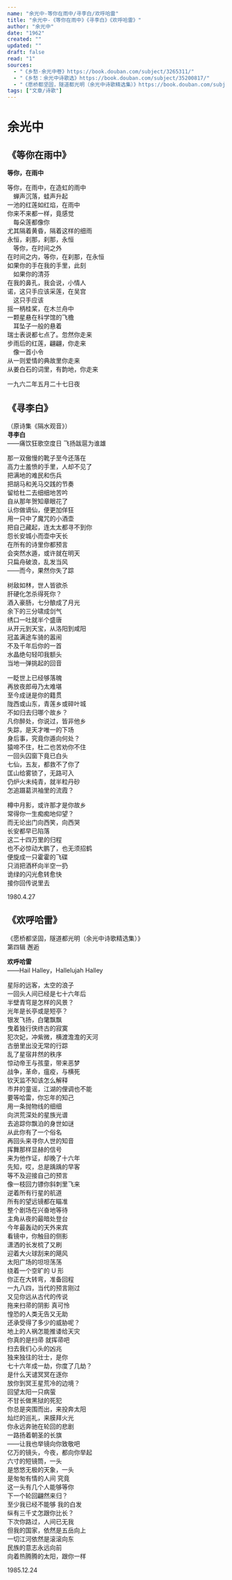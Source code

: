 ```yaml
---
name: "余光中-等你在雨中/寻李白/欢呼哈雷"
title: "余光中-《等你在雨中》《寻李白》《欢呼哈雷》"
author: "余光中"
date: "1962"
created: ""
updated: ""
draft: false
read: "1"
sources:
  - "《乡愁·余光中卷》https://book.douban.com/subject/3265311/"
  - "《乡愁：余光中诗歌选》https://book.douban.com/subject/35200817/"
  - "《愿桥都坚固，隧道都光明（余光中诗歌精选集）》https://book.douban.com/subject/35284597/"
tags: ["文章/诗歌"]
---
```



# 余光中

## 《等你在雨中》

**等你，在雨中**  

等你，在雨中，在造虹的雨中  
　蝉声沉落，蛙声升起  
一池的红莲如红焰，在雨中  
你来不来都一样，竟感觉  
　每朵莲都像你  
尤其隔着黄昏，隔着这样的细雨  
永恒，刹那，刹那，永恒  
　等你，在时间之外  
在时间之内，等你，在刹那，在永恒  
如果你的手在我的手里，此刻  
　如果你的清芬  
在我的鼻孔，我会说，小情人  
诺，这只手应该采莲，在吴宫  
　这只手应该  
摇一柄桂桨，在木兰舟中  
一颗星悬在科学馆的飞檐  
　耳坠子一般的悬着  
瑞士表说都七点了。忽然你走来  
步雨后的红莲，翩翩，你走来  
　像一首小令  
从一则爱情的典故里你走来  
从姜白石的词里，有韵地，你走来  

一九六二年五月二十七日夜  

## 《寻李白》

（原诗集《隔水观音》）  
**寻李白**  
——痛饮狂歌空度日 飞扬跋扈为谁雄  

那一双傲慢的靴子至今还落在  
高力士羞愤的手里，人却不见了  
把满地的难民和伤兵  
把胡马和羌马交践的节奏  
留给杜二去细细地苦吟  
自从那年贺知章眼花了  
认你做谪仙，便更加佯狂  
用一只中了魔咒的小酒壶  
把自己藏起，连太太都寻不到你  
怨长安城小而壶中天长  
在所有的诗里你都预言  
会突然水遁，或许就在明天  
只扁舟破浪，乱发当风  
——而今，果然你失了踪  

树敌如林，世人皆欲杀  
肝硬化怎杀得死你？  
酒入豪肠，七分酿成了月光  
余下的三分啸成剑气  
绣口一吐就半个盛唐  
从开元到天宝，从洛阳到咸阳  
冠盖满途车骑的嚣闹  
不及千年后你的一首  
水晶绝句轻叩我额头  
当地一弹挑起的回音  

一眨世上已经够落魄  
再放夜郎毋乃太难堪  
至今成谜是你的籍贯  
陇西或山东，青莲乡或碎叶城  
不如归去归哪个故乡？  
凡你醉处，你说过，皆非他乡  
失踪，是天才唯一的下场  
身后事，究竟你遁向何处？  
猿啼不住，杜二也苦劝你不住  
一回头囚窗下竟已白头  
七仙，五友，都救不了你了  
匡山给雾锁了，无路可入  
仍炉火未纯青，就半粒丹砂  
怎追蹑葛洪袖里的流霞？  

樽中月影，或许那才是你故乡  
常得你一生痴痴地仰望？  
而无论出门向西笑，向西哭  
长安都早已陷落  
这二十四万里的归程  
也不必惊动大鹏了，也无须招鹤  
便旋成一只霍霍的飞碟  
只消把酒杯向半空一扔  
诡绿的闪光愈转愈快  
接你回传说里去  

1980.4.27  

## 《欢呼哈雷》

《愿桥都坚固，隧道都光明（余光中诗歌精选集）》  
第四辑 邂逅  

**欢呼哈雷**  
——Hail Halley，Hallelujah Halley  

星际的远客，太空的浪子  
一回头人间已经是七十六年后  
半壁青穹是怎样的风景？  
光年是长亭或是短亭？  
银发飞扬，白氅飘飘  
曳着独行侠终古的寂寞  
犯次妃，冲紫微，横渡澹澹的天河  
古册里出没无常的行踪  
乱了星宿井然的秩序  
惊动帝王与孩童，带来恶梦  
战争，革命，瘟疫，与横死  
钦天监不知该怎么解释  
市井的童谣，江湖的俚调也不能  
要等哈雷，你忘年的知己  
用一条抛物线的细细  
向洪荒深处的星族光谱  
去追踪你飘泊的身世如谜  
从此你有了一个俗名  
再回头来寻你人世的知音  
挥舞那样显赫的信号  
来为他作证，却晚了十六年  
先知，哎，总是踽踽的早客  
等不及迎接自己的预言  
像一枝回力镖你斜刺里飞来  
逆着所有行星的航道  
所有的望远镜都在瞄准  
整个剧场在兴奋地等待  
主角从夜的最暗处登台  
今年最轰动的天外来宾  
看镜中，你触目的侧影  
潇洒的长发梳了又刷  
迎着大火球刮来的飓风  
太阳广场的坦坦荡荡  
绕着一个空旷的 U 形  
你正在大转弯，准备回程  
一九八四，当代的预言刚过  
又见你远从古代的传说  
拖来扫帚的阴影 真可怜  
惶恐的人类无告又无助  
还承受得了多少的威胁呢？  
地上的人祸怎能推诿给天灾  
你真的是扫帚 就挥帚吧  
扫去我们心头的凶兆  
独来独往的壮士，是你  
七十六年成一劫，你度了几劫？  
是什么天谴冥冥在逐你  
放你到冥王星荒冷的边境？  
回望太阳一只病萤  
不甘长做黑狱的死犯  
你总是突围而出，来投奔太阳  
灿烂的巡礼，来膜拜火光  
你永远奔驰在轮回的悲剧  
一路扬着朝圣的长旗  
——让我也举镜向你致敬吧  
亿万的镜头，今夜，都向你举起  
六寸的短镜筒，一头  
是悠悠无极的天象，一头  
是匆匆有情的人间 究竟  
这一头有几个人能够等你  
下一个轮回翩然来归？  
至少我已经不能够 我的白发  
纵有三千丈怎跟你比长？  
下次你路过，人间已无我  
但我的国家，依然是五岳向上  
一切江河依然是滚滚向东  
民族的意志永远向前  
向着热腾腾的太阳，跟你一样  

1985.12.24  
